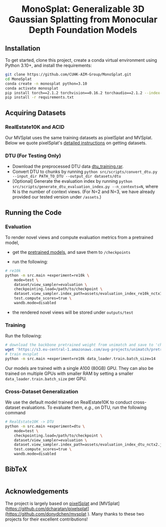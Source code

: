 <p align="center">
  <h1 align="center">MonoSplat: Generalizable 3D Gaussian Splatting from Monocular Depth Foundation Models</h1>


## Installation

To get started, clone this project, create a conda virtual environment using Python 3.10+, and install the requirements:

```bash
git clone https://github.com/CUHK-AIM-Group/MonoSplat.git
cd MonoSplat
conda create -n monosplat python=3.10
conda activate monosplat
pip install torch==2.1.2 torchvision==0.16.2 torchaudio==2.1.2 --index-url https://download.pytorch.org/whl/cu118
pip install -r requirements.txt
```

## Acquiring Datasets

### RealEstate10K and ACID

Our MVSplat uses the same training datasets as pixelSplat and MVSplat. Below we quote pixelSplat's [detailed instructions](https://github.com/dcharatan/pixelsplat?tab=readme-ov-file#acquiring-datasets) on getting datasets.

### DTU (For Testing Only)

* Download the preprocessed DTU data [dtu_training.rar](https://drive.google.com/file/d/1eDjh-_bxKKnEuz5h-HXS7EDJn59clx6V/view).
* Convert DTU to chunks by running `python src/scripts/convert_dtu.py --input_dir PATH_TO_DTU --output_dir datasets/dtu`
* [Optional] Generate the evaluation index by running `python src/scripts/generate_dtu_evaluation_index.py --n_contexts=N`, where N is the number of context views. (For N=2 and N=3, we have already provided our tested version under `/assets`.)

## Running the Code

### Evaluation

To render novel views and compute evaluation metrics from a pretrained model,

* get the [pretrained models](), and save them to `/checkpoints`

* run the following:

```bash
# re10k
python -m src.main +experiment=re10k \
    mode=test \
    dataset/view_sampler=evaluation \
    checkpointing.load=/path/to/checkpoint \
    dataset.view_sampler.index_path=assets/evaluation_index_re10k_nctx10.json \
    test.compute_scores=true \
    wandb.mode=disabled
```

* the rendered novel views will be stored under `outputs/test`

### Training

Run the following:

```bash
# download the backbone pretrained weight from unimatch and save to 'checkpoints/'
wget 'https://s3.eu-central-1.amazonaws.com/avg-projects/unimatch/pretrained/gmdepth-scale1-resumeflowthings-scannet-5d9d7964.pth' -P checkpoints
# train mvsplat
python -m src.main +experiment=re10k data_loader.train.batch_size=14
```

Our models are trained with a single A100 (80GB) GPU. They can also be trained on multiple GPUs with smaller RAM by setting a smaller `data_loader.train.batch_size` per GPU.

### Cross-Dataset Generalization

We use the default model trained on RealEstate10K to conduct cross-dataset evaluations. To evaluate them, *e.g.*, on DTU, run the following command

```bash
# RealEstate10K -> DTU
python -m src.main +experiment=dtu \
    mode=test \
    checkpointing.load=/path/to/checkpoint \
    dataset/view_sampler=evaluation \
    dataset.view_sampler.index_path=assets/evaluation_index_dtu_nctx2.json \
    test.compute_scores=true \
    wandb.mode=disabled
```

## BibTeX

```bibtex
```

## Acknowledgements

The project is largely based on [pixelSplat](https://github.com/dcharatan/pixelsplat) and [MVSplat](https://github.com/dcharatan/pixelsplat](https://github.com/donydchen/mvsplat ). Many thanks to these two projects for their excellent contributions!
